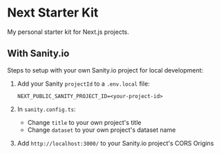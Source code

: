 # Next Starter Kit

My personal starter kit for Next.js projects.

## With Sanity.io

Steps to setup with your own Sanity.io project for local development:

1. Add your Sanity `projectId` to a `.env.local` file:

   ```
   NEXT_PUBLIC_SANITY_PROJECT_ID=<your-project-id>
   ```

2. In `sanity.config.ts`:

   - Change `title` to your own project's title
   - Change `dataset` to your own project's dataset name

3. Add `http://localhost:3000/` to your Sanity.io project's CORS Origins
